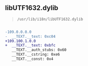## libUTF1632.dylib

> `/usr/lib/i18n/libUTF1632.dylib`

```diff

-109.0.0.0.0
-  __TEXT.__text: 0xc04
+109.100.1.0.0
+  __TEXT.__text: 0xbfc
   __TEXT.__auth_stubs: 0x60
   __TEXT.__cstring: 0xe6
   __TEXT.__const: 0x4

```

